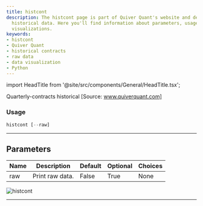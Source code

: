 ```yaml
---
title: histcont
description: The histcont page is part of Quiver Quant's website and deals with quarterly-contracts
  historical data. Here you'll find information about parameters, usages, and data
  visualizations.
keywords:
- histcont
- Quiver Quant
- historical contracts
- raw data
- data visualization
- Python
---
```


import HeadTitle from '@site/src/components/General/HeadTitle.tsx';

<HeadTitle title="histcont - Gov - Stocks - Reference | OpenBB Terminal Docs" />

Quarterly-contracts historical [Source: www.quiverquant.com]

### Usage

```python
histcont [--raw]
```

---

## Parameters

| Name | Description | Default | Optional | Choices |
| ---- | ----------- | ------- | -------- | ------- |
| raw | Print raw data. | False | True | None |

![histcont](https://user-images.githubusercontent.com/46355364/154263545-a210b65d-5dac-45df-b378-692563a5c950.png)

---
